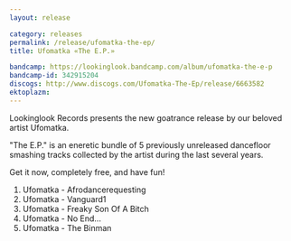 ```yaml
---
layout: release

category: releases
permalink: /release/ufomatka-the-ep/
title: Ufomatka «The E.P.»

bandcamp: https://lookinglook.bandcamp.com/album/ufomatka-the-e-p
bandcamp-id: 342915204
discogs: http://www.discogs.com/Ufomatka-The-Ep/release/6663582
ektoplazm: 
---
```


Lookinglook Records presents the new goatrance release by our beloved artist Ufomatka.

"The E​.​P." is an eneretic bundle of 5 previously unreleased dancefloor smashing tracks collected by the artist during the last several years.

Get it now, completely free, and have fun!

01. Ufomatka - Afrodancerequesting
02. Ufomatka - Vanguard1
03. Ufomatka - Freaky Son Of A Bitch
04. Ufomatka - No End...
05. Ufomatka - The Binman




